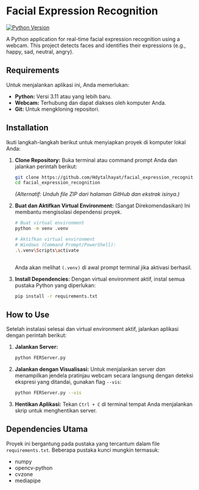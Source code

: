 # Facial Expression Recognition

[![Python Version](https://img.shields.io/badge/python-3.11%2B-blue.svg)](https://www.python.org/downloads/)
<!-- Tambahkan badge lain jika relevan, misal License, Build Status -->

A Python application for real-time facial expression recognition using a webcam. This project detects faces and identifies their expressions (e.g., happy, sad, neutral, angry).

<!-- Optional: Tambahkan screenshot atau GIF demo di sini -->
<!-- ![Demo Screenshot](link_ke_gambar_demo.png) -->

## Requirements

Untuk menjalankan aplikasi ini, Anda memerlukan:

*   **Python:** Versi 3.11 atau yang lebih baru.
*   **Webcam:** Terhubung dan dapat diakses oleh komputer Anda.
*   **Git:** Untuk mengkloning repositori.

## Installation

Ikuti langkah-langkah berikut untuk menyiapkan proyek di komputer lokal Anda:

1.  **Clone Repository:**
    Buka terminal atau command prompt Anda dan jalankan perintah berikut:
    ```bash
    git clone https://github.com/Hdytalhayat/facial_expression_recognition.git
    cd facial_expression_recognition
    ```
    *(Alternatif: Unduh file ZIP dari halaman GitHub dan ekstrak isinya.)*

2.  **Buat dan Aktifkan Virtual Environment:** (Sangat Direkomendasikan)
    Ini membantu mengisolasi dependensi proyek.
    ```bash
    # Buat virtual environment
    python -m venv .venv

    # Aktifkan virtual environment
    # Windows (Command Prompt/PowerShell):
    .\.venv\Scripts\activate
   
    ```
    Anda akan melihat `(.venv)` di awal prompt terminal jika aktivasi berhasil.

3.  **Install Dependencies:**
    Dengan virtual environment aktif, instal semua pustaka Python yang diperlukan:
    ```bash
    pip install -r requirements.txt
    ```

## How to Use

Setelah instalasi selesai dan virtual environment aktif, jalankan aplikasi dengan perintah berikut:

1.  **Jalankan Server:**
    ```bash
    python FERServer.py
    ```

2.  **Jalankan dengan Visualisasi:**
    Untuk menjalankan server *dan* menampilkan jendela pratinjau webcam secara langsung dengan deteksi ekspresi yang ditandai, gunakan flag `--vis`:
    ```bash
    python FERServer.py --vis
    ```

3.  **Hentikan Aplikasi:**
    Tekan `Ctrl + C` di terminal tempat Anda menjalankan skrip untuk menghentikan server.

## Dependencies Utama

Proyek ini bergantung pada pustaka yang tercantum dalam file `requirements.txt`. Beberapa pustaka kunci mungkin termasuk:

*   numpy
*   opencv-python
*   cvzone
*   mediapipe
